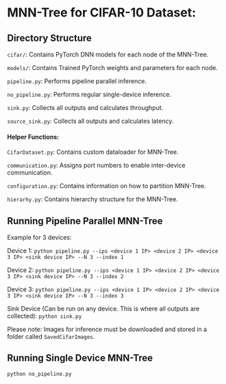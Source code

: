 # MNN-Tree for CIFAR-10 Dataset:

## Directory Structure
`cifar/`: Contains PyTorch DNN models for each node of the MNN-Tree.

`models/`: Contains Trained PyTorch weights and parameters for each node.

`pipeline.py`: Performs pipeline parallel inference.

`no_pipeline.py`: Performs regular single-device inference.

`sink.py`: Collects all outputs and calculates throughput.

`source_sink.py`: Collects all outputs and calculates latency.

#### Helper Functions:

`CifarDataset.py`: Contains custom dataloader for MNN-Tree.

`communication.py`: Assigns port numbers to enable inter-device communication.

`configuration.py`: Contains information on how to partition MNN-Tree.

`hierarhy.py`: Contains hierarchy structure for the MNN-Tree.


## Running Pipeline Parallel MNN-Tree

Example for 3 devices:

Device 1:
`python pipeline.py --ips <device 1 IP> <device 2 IP> <device 3 IP> <sink device IP> --N 3 --index 1`

Device 2:
`python pipeline.py --ips <device 1 IP> <device 2 IP> <device 3 IP> <sink device IP> --N 3 --index 2`

Device 3:
`python pipeline.py --ips <device 1 IP> <device 2 IP> <device 3 IP> <sink device IP> --N 3 --index 3`

Sink Device (Can be run on any device. This is where all outputs are collected):
`python sink.py`

Please note: Images for inference must be downloaded and stored in a folder called `SavedCifarImages`.


## Running Single Device MNN-Tree

`python no_pipeline.py`
